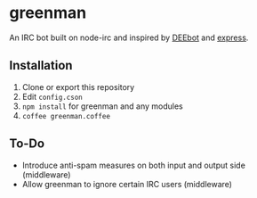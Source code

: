 # greenman
An IRC bot built on node-irc and inspired by [DEEbot](https://github.com/DEElekgolo/DEEbot) and [express](http://expressjs.com/).

## Installation
1. Clone or export this repository
2. Edit `config.cson`
3. `npm install` for greenman and any modules
4. `coffee greenman.coffee`

## To-Do
* Introduce anti-spam measures on both input and output side (middleware)
* Allow greenman to ignore certain IRC users (middleware)
